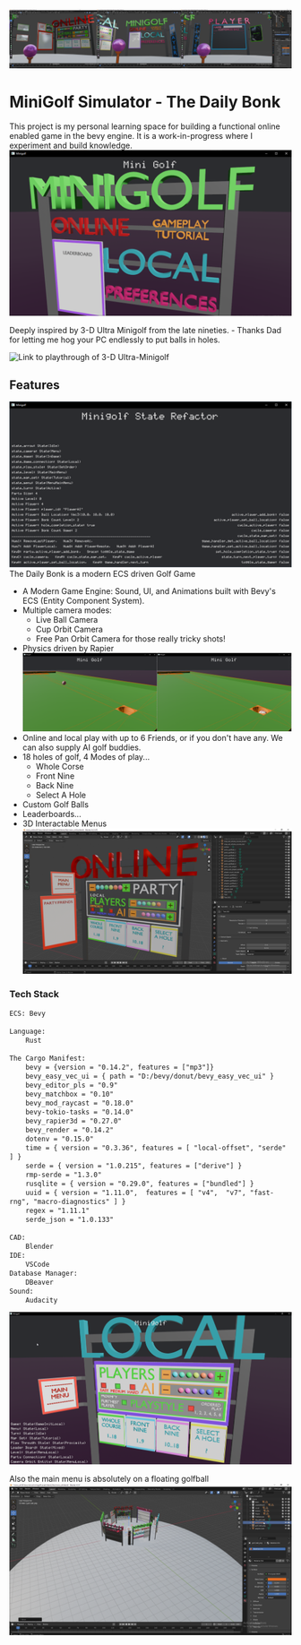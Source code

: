 ![Screenshot of the first iteration of the rotating menu hub](images/Minigolf%20007.png)

# MiniGolf Simulator - The Daily Bonk

This project is my personal learning space for building a functional online enabled game in the bevy engine. It is a work-in-progress where I experiment and build knowledge.
![Screenshot of the first iteraction of the main menu](images/Minigolf%20001.png)

Deeply inspired by 3-D Ultra Minigolf from the late nineties.
    - Thanks Dad for letting me hog your PC endlessly to put balls in holes.

![Link to playthrough of 3-D Ultra-Minigolf](https://www.youtube.com/watch?v=8EPrQjw1210)

## Features

![Screenshot of State Focused development screen](images/Minigolf%20005.png)
The Daily Bonk is a modern ECS driven Golf Game
- A Modern Game Engine: Sound, UI, and Animations built with Bevy's ECS (Entity Component System).
- Multiple camera modes:
    - Live Ball Camera
    - Cup Orbit Camera
    - Free Pan Orbit Camera for those really tricky shots!
- Physics driven by Rapier
![Screenshot of Rapier Integration during development](images/Minigolf%20000.png)
- Online and local play with up to 6 Friends, or if you don't have any. We can also supply AI golf buddies.
- 18 holes of golf, 4 Modes of play...
    - Whole Corse
    - Front Nine
    - Back Nine
    - Select A Hole
- Custom Golf Balls
- Leaderboards...
- 3D Interactable Menus
![Screenshot of online menu scene development in blender](images/Minigolf%20002.png)

### Tech Stack

```
ECS: Bevy

Language:
    Rust

The Cargo Manifest:
    bevy = {version = "0.14.2", features = ["mp3"]}
    bevy_easy_vec_ui = { path = "D:/bevy/donut/bevy_easy_vec_ui" }
    bevy_editor_pls = "0.9"
    bevy_matchbox = "0.10"
    bevy_mod_raycast = "0.18.0"
    bevy-tokio-tasks = "0.14.0"
    bevy_rapier3d = "0.27.0"
    bevy_render = "0.14.2"
    dotenv = "0.15.0"
    time = { version = "0.3.36", features = [ "local-offset", "serde" ] }
    serde = { version = "1.0.215", features = ["derive"] }
    rmp-serde = "1.3.0"
    rusqlite = { version = "0.29.0", features = ["bundled"] }
    uuid = { version = "1.11.0",  features = [ "v4",  "v7", "fast-rng", "macro-diagnostics" ] }
    regex = "1.11.1"
    serde_json = "1.0.133"

CAD: 
    Blender
IDE:
    VSCode
Database Manager:
    DBeaver
Sound: 
    Audacity
```

![Screenshot of local menu scene and state monitoring during development](images/Minigolf%20004.png)

Also the main menu is absolutely on a floating golfball
![Screenshot of floating golfball menu from out of frame](images/Minigolf%20006.png)